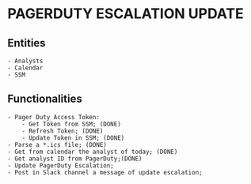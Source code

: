 # PAGERDUTY ESCALATION UPDATE

## Entities

    - Analysts
    - Calendar
    - SSM

## Functionalities

    - Pager Duty Access Token:
        - Get Token from SSM; (DONE)
        - Refresh Token; (DONE)
        - Update Token in SSM; (DONE)
    - Parse a *.ics file; (DONE)
    - Get from calendar the analyst of today; (DONE)
    - Get analyst ID from PagerDuty;(DONE)
    - Update PagerDuty Escalation;
    - Post in Slack channel a message of update escalation;
